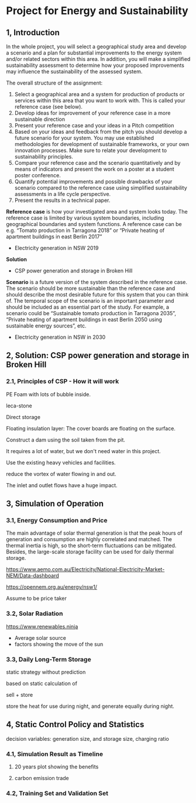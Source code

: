 
# Project for Energy and Sustainability

## 1, Introduction

In the whole project, you will select a geographical study area and develop a scenario and a plan for substantial improvements to the energy system and/or related sectors within this area. In addition, you will make a simplified sustainability assessment to determine how your proposed improvements may influence the sustainability of the assessed system.

The overall structure of the assignment:

1. Select a geographical area and a system for production of products or services within this area that you want to work with. This is called your reference case (see below).
2. Develop ideas for improvement of your reference case in a more sustainable direction
3. Present your reference case and your ideas in a Pitch competition
4. Based on your ideas and feedback from the pitch you should develop a future scenario for your system. You may use established methodologies for development of sustainable frameworks, or your own innovation processes. Make sure to relate your development to sustainability principles.
5. Compare your reference case and the scenario quantitatively and by means of indicators and present the work on a poster at a student poster conference.
6. Quantify potential improvements and possible drawbacks of your scenario compared to the reference case using simplified sustainability assessments in a life cycle perspective.
7. Present the results in a technical paper.

__Reference case__ is how your investigated area and system looks today. The reference case is limited by various system boundaries, including geographical boundaries and system functions. A reference case can be e.g. “Tomato production in Tarragona 2018” or “Private heating of apartment buildings in east Berlin 2017”

- Electricity generation in NSW 2019

__Solution__

- CSP power generation and storage in Broken Hill

__Scenario__ is a future version of the system described in the reference case. The scenario should be more sustainable than the reference case and should describe the most desirable future for this system that you can think of. The temporal scope of the scenario is an important parameter and should be included as an essential part of the study. For example, a scenario could be “Sustainable tomato production in Tarragona 2035”, “Private heating of apartment buildings in east Berlin 2050 using sustainable energy sources”, etc.

- Electricity generation in NSW in 2030

## 2, Solution: CSP power generation and storage in Broken Hill

### 2.1, Principles of CSP - How it will work

PE Foam with lots of bubble inside.

leca-stone

Direct storage

Floating insulation layer: The cover boards are floating on the surface.

Construct a dam using the soil taken from the pit.

It requires a lot of water, but we don't need water in this project.

Use the existing heavy vehicles and facilities.

reduce the vortex of water flowing in and out.

The inlet and outlet flows have a huge impact.

## 3, Simulation of Operation

### 3.1, Energy Consumption and Price

The main advantage of solar thermal generation is that the peak hours of generation and consumption are highly correlated and matched. The thermal inertia is high, so the short-term fluctuations can be mitigated. Besides, the large-scale storage facility can be used for daily thermal storage.

<https://www.aemo.com.au/Electricity/National-Electricity-Market-NEM/Data-dashboard>

<https://opennem.org.au/energy/nsw1/>

Assume to be price taker

### 3.2, Solar Radiation

<https://www.renewables.ninja>

- Average solar source
- factors showing the move of the sun

### 3.3, Daily Long-Term Storage

static strategy without prediction

based on static calculation of

sell + store

store the heat for use during night, and generate equally during night.

## 4, Static Control Policy and Statistics

decision variables: generation size, and storage size, charging ratio

### 4.1, Simulation Result as Timeline

1. 20 years plot showing the benefits

2. carbon emission trade

### 4.2, Training Set and Validation Set
